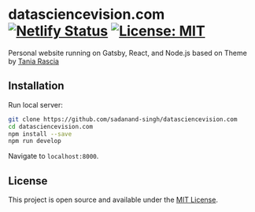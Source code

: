 # datasciencevision.com [![Netlify Status](https://api.netlify.com/api/v1/badges/410a4404-3fb7-4501-8874-855ae2537cc4/deploy-status)](https://app.netlify.com/sites/serene-haibt-80ebc8/deploys) [![License: MIT](https://img.shields.io/badge/License-MIT-blue.svg)](https://opensource.org/licenses/MIT)

Personal website running on Gatsby, React, and Node.js based on Theme by [Tania Rascia](https://www.taniarascia.com/)


## Installation

Run local server:

```bash
git clone https://github.com/sadanand-singh/datasciencevision.com
cd datasciencevision.com
npm install --save
npm run develop
```

Navigate to `localhost:8000`.


## License

This project is open source and available under the [MIT License](LICENSE).
